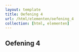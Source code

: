 ```yaml
---
layout: template
title: Oefening 4
url: /html/elementen/oefening_4
collection: [html, elementen]
---
```


## Oefening 4